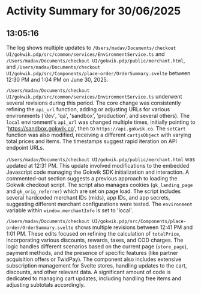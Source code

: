 # Activity Summary for 30/06/2025

## 13:05:16
The log shows multiple updates to `/Users/madav/Documents/checkout UI/gokwik.pdp/src/common/services/EnvironmentService.ts` and `/Users/madav/Documents/checkout UI/gokwik.pdp/public/merchant.html`, and `/Users/madav/Documents/checkout UI/gokwik.pdp/src/Components/place-order/OrderSummary.svelte` between 12:30 PM and 1:04 PM on June 30, 2025.

`/Users/madav/Documents/checkout UI/gokwik.pdp/src/common/services/EnvironmentService.ts` underwent several revisions during this period.  The core change was consistently refining the `api_url` function, adding or adjusting URLs for various environments ('dev', 'qa', 'sandbox', 'production', and several others). The `local` environment's `api_url` was changed multiple times, initially pointing to 'https://sandbox.gokwik.co', then to `https://api.gokwik.co`. The `setCart` function was also modified, receiving a different `cartjsObject` with varying total prices and items.  The timestamps suggest rapid iteration on API endpoint URLs.

`/Users/madav/Documents/checkout UI/gokwik.pdp/public/merchant.html` was updated at 12:31 PM. This update involved modifications to the embedded Javascript code managing the Gokwik SDK initialization and interaction.  A commented-out section suggests a previous approach to loading the Gokwik checkout script.  The script also manages cookies (`gk_landing_page` and `gk_orig_referrer`) which are set on page load.  The script includes several hardcoded merchant IDs (mids), app IDs, and app secrets, suggesting different merchant configurations were tested.  The `environment` variable within `window.merchantInfo` is set to 'local'.

`/Users/madav/Documents/checkout UI/gokwik.pdp/src/Components/place-order/OrderSummary.svelte` shows multiple revisions between 12:41 PM and 1:01 PM.  These edits focused on refining the calculation of `totalPrice`, incorporating various discounts, rewards, taxes, and COD charges. The logic handles different scenarios based on the current page (`store_page`), payment methods, and the presence of specific features (like partner acquisition offers or TwidPay).  The component also includes extensive subscription management for Svelte stores, handling updates to the cart, discounts, and other relevant data. A significant amount of code is dedicated to managing cart updates, including handling free items and adjusting subtotals accordingly.
